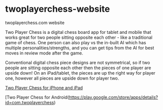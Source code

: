 # twoplayerchess-website

twoplayerchess.com website

Two Player Chess is a digital chess board app for tablet and mobile that works great for two people sitting opposite each other - like a traditional game of chess. One person can also play vs the in-built AI which has multiple personalities/strengths, and you can get tips from the AI for best moves in review mode after the game. 
      
Conventional digital chess piece designs are not symmetrical, so if two people are sitting opposite each other then the pieces of one player are upside down! On an iPad/tablet, the pieces are up the right way for player one, however all pieces are upside down for player two.


[Two Player Chess for iPhone and iPad](https://apps.apple.com/app/two-player-chess-2p-chess/id1523171222)

[Two Player Chess for Android(https://play.google.com/store/apps/details?id=com.twoplayerchess)
